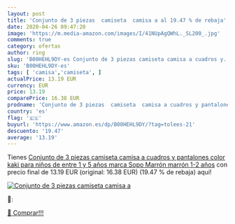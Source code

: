 ```yaml
---
layout: post
title: 'Conjunto de 3 piezas  camiseta  camisa a al 19.47 % de rebaja'
date: 2020-04-26 09:47:20
image: 'https://m.media-amazon.com/images/I/41NUpAgQWhL._SL200_.jpg'
comments: true
category: ofertas
author: ring
slug: 'B00HEHL9DY-es Conjunto de 3 piezas camiseta camisa a cuadros y...'
sku: 'B00HEHL9DY-es'
tags: [ 'camisa','camiseta', ]
actualPrice: 13.19 EUR
currency: EUR
price: 13.19
comparePrice: 16.38 EUR
prodname: 'Conjunto de 3 piezas  camiseta  camisa a cuadros y pantalones color kaki  para niños de entre 1 y 5 años  marca Sopo Marrón marrón 1-2 años'
country: 'es'
flag: '🇪🇸'
buyurl: 'https://www.amazon.es/dp/B00HEHL9DY/?tag=tolees-21'
descuento: '19.47'
average: '13.19'
---
```


Tienes [Conjunto de 3 piezas  camiseta  camisa a cuadros y pantalones color kaki  para niños de entre 1 y 5 años  marca Sopo Marrón marrón 1-2 años](https://www.amazon.es/dp/B00HEHL9DY/?tag=tolees-21) con precio final de  13.19 EUR (original: 16.38 EUR) (19.47 %  de rebaja) aqui!

[![Conjunto de 3 piezas  camiseta  camisa a](https://m.media-amazon.com/images/I/41NUpAgQWhL._SL200_.jpg)](https://www.amazon.es/dp/B00HEHL9DY/?tag=tolees-21)

🔎:


[🛒 Comprar!!!](https://www.amazon.es/dp/B00HEHL9DY/?tag=tolees-21)
